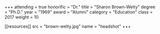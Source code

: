 +++
attending = true
honorific = "Dr."
title     = "Sharon Brown-Welty"
degree    = "Ph.D."
year      = "1969"
award     = "Alumni"
category  = "Education"
class     = 2017
weight    = 10

[[resources]]
  src  = "brown-welty.jpg"
  name = "headshot"
+++
